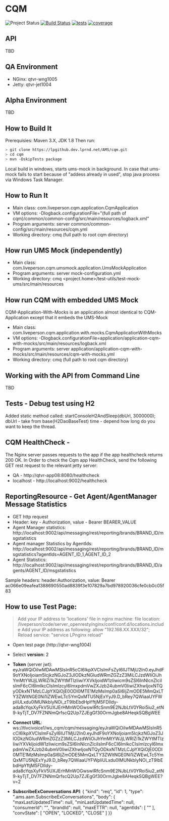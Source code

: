 CQM
===

![Project Status][1]
[![Build Status][3]][2]
[![tests][5]][4]
[![coverage][7]][6]
  
[1]: https://ctvr-ci:8443/?label=Project%20Status&value=Live&color=blue ("Project Status")
[2]: http://teamcity/viewType.html?buildTypeId=Ams_Cqm_CqmMaster
[3]: https://ctvr-ci:8443/?build=Ams_Cqm_CqmMaster (Build Status)
[4]: http://teamcity/viewType.html?buildTypeId=Ams_Cqm_CqmMaster
[5]: https://ctvr-ci:8443/?build=Ams_Cqm_CqmMaster&type=test ("Tests")
[6]: http://teamcity/viewType.html?buildTypeId=Ams_Cqm_CqmMaster
[7]: https://ctvr-ci:8443/?build=Ams_Cqm_CqmMaster&type=cov ("Coverage")


API
---
TBD

QA Environment
--------------
- NGinx: qtvr-wng1005
- Jetty: qtvr-jet1004

Alpha Environment
-----------------
TBD

How to Build It
---------------
Prerequisies: Maven 3.X, JDK 1.8
Then run:
```sh
> git clone https://lpgithub.dev.lprnd.net/AMS/cqm.git
> cd cqm
> mvn -DskipTests package
```
Local build in windows, starts ums-mock in background. 
In case that ums-mock fails to start because of "addess already in used", stop java process via Windows Task Manager.

How to Run It
-------------
- Main class: com.liveperson.cqm.application.CqmApplication
- VM options: -Dlogback.configurationFile="(full path of cqm)/common/common-config/src/main/resources/logback.xml"
- Program arguments: server common/common-config/src/main/resources/cqm.yml
- Working directory: cmq (full path to root cqm directory)

How run UMS Mock (independently)
--------------------------------
- Main class: com.liveperson.cqm.umsmock.application.UmsMockApplication
- Program arguments: server mock-configuration.yml
- Working directory: cmq <project.home>/test-utils/test-mock-ums/src/main/resources

How run CQM with embedded UMS Mock
----------------------------------
CQM-Application-With-Mocks is an application almost identical to CQM-Application except that it embeds the UMS-Mock 
- Main class: com.liveperson.cqm.application.with.mocks.CqmApplicationWithMocks
- VM options: -Dlogback.configurationFile=application/application-cqm-with-mocks/src/main/resources/logback.xml
- Program arguments: server application/application-cqm-with-mocks/src/main/resources/cqm-with-mocks.yml
- Working directory: cmq (full path to root cqm directory)


Working with the API from Command Line
--------------------------------------
TBD

Tests - Debug test using H2
---------------------------
Added static method called:
startConsoleH2AndSleep(dbUrl, 3000000);
dbUrl - take from base(H2DaoBaseTest)
time - depend how long do you want to keep the thread.

CQM HealthCheck -
------------------------------------------
The Nginx server passes requests to the app if the app healthcheck returns 200 OK.
In Order to check the Cqm app HealthCheck, send the following GET rest request to the relevant jetty server:

- QA - http://qtvr-app08:8080/healthcheck
- localhost - http://localhost:9002/healthcheck

ReportingResource - Get Agent/AgentManager Message Statistics
------------------------------------------
- GET http request
- Header: key - Authorization, value -  Bearer BEARER_VALUE
- Agent Manager statistics: http://localhost:9002/api/messaging/rest/reporting/brands/BRAND_ID/msgstatistics
- Agent manager Statistics by AgentIds: http://localhost:9002/api/messaging/rest/reporting/brands/BRAND_ID/msgstatistics?agentIds=AGENT_ID_1,AGENT_ID_2
- Agent Statistics: http://localhost:9002/api/messaging/rest/reporting/brands/BRAND_ID/agents/AGENT_ID/msgstatistics

Sample headers:
header:Authorization, value: Bearer ac066e09eafea1388690550ad8839f3e107829a7bd978920036cfe0cb0c05f83

How to use Test Page:
---------------------
> Add your IP address to 'locations' file in nginx machine:
file location: /liveperson/code/server_openresty/nginx/conf/conf.d/locations.include
Add your IP address as following: allow "192.168.XX.XXX/32";
Reload service: "service LPnginx reload"

- Open test page (http://qtvr-wng1004)
- Select <b>version:</b> 2

- <b>Token</b> (server jwt): 
eyJraWQiOiIwMDAwMSIsInR5cCI6IkpXVCIsImFsZyI6IlJTMjU2In0.eyJhdF9oYXNoIjoiam5lcjkzNGJoZ3JlODkzNGludWRmZGZzZ3MiLCJzdWIiOiJhYmMtYWJjLWRlZi1kZWYtMTIzIiwiYXVkIjoidW1zIiwicm9sZSI6InNlcnZlciIsImF6cCI6ImlkcCIsImlzcyI6ImxpdmVwZXJzb24ubmV0IiwiZXhwIjoxNTQyODkxNTMzLCJpYXQiOjE0ODI0MTE1MzMsImp0aSI6IjZmODE5MmQxLTY3ZWItNGE0Ni1iZWEwLTc5YmQxMTU5NjExYyJ9.D_bRey7QWiaaUYFWpliULxdu0lMUNkbIyNOi_zT9lbEbdHpYftjM5FDIldy-ada8cYqsXyFkV5UXJErHMnWOGwswIRfcSnm9E2NJbLtV0YRoi5iu2_etN9-kyTjT_DV7FZNNmQrfscQ2Up7ZJEgGf30OrmJgbe8AHeqkSQBgWEE

- <b>Connect URL</b>:
ws://tlvcivoice1/ws_cqm/cqm/messaging/eyJraWQiOiIwMDAwMSIsInR5cCI6IkpXVCIsImFsZyI6IlJTMjU2In0.eyJhdF9oYXNoIjoiam5lcjkzNGJoZ3JlODkzNGludWRmZGZzZ3MiLCJzdWIiOiJhYmMtYWJjLWRlZi1kZWYtMTIzIiwiYXVkIjoidW1zIiwicm9sZSI6InNlcnZlciIsImF6cCI6ImlkcCIsImlzcyI6ImxpdmVwZXJzb24ubmV0IiwiZXhwIjoxNTQyODkxNTMzLCJpYXQiOjE0ODI0MTE1MzMsImp0aSI6IjZmODE5MmQxLTY3ZWItNGE0Ni1iZWEwLTc5YmQxMTU5NjExYyJ9.D_bRey7QWiaaUYFWpliULxdu0lMUNkbIyNOi_zT9lbEbdHpYftjM5FDIldy-ada8cYqsXyFkV5UXJErHMnWOGwswIRfcSnm9E2NJbLtV0YRoi5iu2_etN9-kyTjT_DV7FZNNmQrfscQ2Up7ZJEgGf30OrmJgbe8AHeqkSQBgWEE?v=2

- <b>SubscribeExConversations API</b>:
{
  "kind": "req",
  "id": 1,
  "type": ".ams.aam.SubscribeExConversations",
  "body": {
    "maxLastUpdatedTime": null,
    "minLastUpdatedTime": null,
    "consumerId": "",
    "brandId": null,
    "maxETTR": null,
    "agentIds": [
      ""
    ],
    "convState": [
      "OPEN",
      "LOCKED",
      "CLOSE"
    ]
  }}
